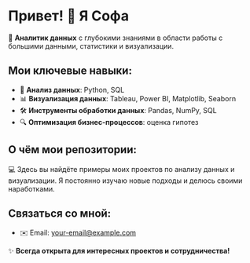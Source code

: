 # Привет! 👋 Я Софа

🎯 **Аналитик данных** с глубокими знаниями в области работы с большими данными, статистики и визуализации. 

## Мои ключевые навыки:

- 🧮 **Анализ данных**: Python, SQL
- 📊 **Визуализация данных**: Tableau, Power BI, Matplotlib, Seaborn
- 🛠️ **Инструменты обработки данных**: Pandas, NumPy, SQL
- 🔍 **Оптимизация бизнес-процессов**: оценка гипотез

## О чём мои репозитории:

💻 Здесь вы найдёте примеры моих проектов по анализу данных и визуализации. Я постоянно изучаю новые подходы и делюсь своими наработками.

## Связаться со мной:

- ✉️ Email: [your-email@example.com](mailto:egorova_sofya@bk.ru)

✨ **Всегда открыта для интересных проектов и сотрудничества!**

